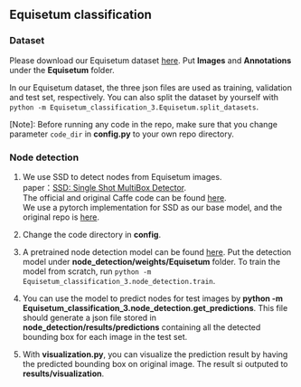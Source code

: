 ## Equisetum classification

### Dataset
Please download our Equisetum dataset [here](). Put **Images** and **Annotations** under the **Equisetum** folder.

In our Equisetum dataset, the three json files are used as training, validation and test set, respectively. You can also split the dataset by yourself with `python -m Equisetum_classification_3.Equisetum.split_datasets`.

[Note]: Before running any code in the repo, make sure that you change parameter `code_dir` in **config.py** to your own repo directory.

### Node detection
1. We use SSD to detect nodes from Equisetum images.  
paper：[SSD: Single Shot MultiBox Detector](https://arxiv.org/pdf/1512.02325.pdf).  
The official and original Caffe code can be found [here](https://github.com/weiliu89/caffe/tree/ssd).  
We use a pytorch implementation for SSD as our base model, and the original repo is [here](https://github.com/amdegroot/ssd.pytorch).

2. Change the code directory in **config**.

3. A pretrained node detection model can be found [here](). Put the detection model under **node_detection/weights/Equisetum** folder. To train the model from scratch, run `python -m Equisetum_classification_3.node_detection.train`.

4. You can use the model to predict nodes for test images by **python -m Equisetum_classification_3.node_detection.get_predictions**. This file should generate a json file stored in **node_detection/results/predictions** containing all the detected bounding box for each image in the test set. 

5. With **visualization.py**, you can visualize the prediction result by having the predicted bounding box on original image. The result si outputed to **results/visualization**.
### 

